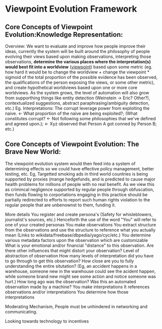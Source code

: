 # Viewpoint Evolution Framework

## Core Concepts of Viewpoint Evolution:Knowledge Representation:
 
Overview: We want to evaluate and improve how people improve their ideas, currently the system will be built around the philosophy of people evolving their views based upon making observations, interpreting those observations, <b>determine the various places where the interpretation(s) would best fit into a worldview</b> (<u>viewpoint</u>) based upon some metric (eg. how hard it would be to change the worldview + change the viewpoint * sigmoid of the total proportion of the possible evidence has been observed, the qualifications of the person exposing the views, or some other metric), and create hypothetical worldviews based upon one or more core worldviews.  As the system grows, the level of automation will also grow from supporthing things like entity detection (Weinstein -> Eric? Other?), contextualized suggestions, abstract paraphrasing/ambiguity detection, etc.)  Eg. Interpretations: The corrupt leverage power from exploiting the naive. <- What proportion of the naive are being exploited?; (What constitutes corrupt? <- Not following some philosophies that we've defined and agreed upon.); <- Xyz observed that Person A got conned by Person B; etc.)

## Core Concepts of Viewpoint Evolution: The Brave New World:
 
The viewpoint evolution system would then feed into a system of determining effects so we could have effective policy management, better testing, etc. Eg, Targetted smoking ads in third world countries is being supported by proxies (mange hedgefunds,  and is predicted to cause major health problems for millions of people with no real benefit.  As we view this as crimincal negligence supported by regular people through obfuscation, then funds flowing to corportations engaging in this practice should be partially redirected to efforts to report such human rights violation to the regular people that are unbenownst to them, funding it.

More details
     You register and create persona's  (Safety for whisleblowers, journalist's sources, etc.)
     Henceforth the use of the word "You" will refer to one of your created personas
     You make observations
         You extract structure from the observations and use the structure to reference what you actually mean
             (Links to wikidata/freebase/dbpedia/yago/cyc/etc.)
         You determine various metadata factors upon the observation which are customizable
             What is your emotional and/or financial "distance" to this observation.
                  Are there other influences that might distort your observation?
             Level of abstraction of observation
                   How many levels of interpretation did you have to go through to get this observation?
                   How close are you to fully understanding the entire situtation? (Eg, an accident happens in a warehouse, someone new in the warehouse could see the acident happen, while someone brand new might see some action and notice someone was hurt.)
         How long ago was the observation?
         Was this an automated observation made by a machine?
     You make interpretations
         It references observations and/or interpretations
     You determine how those interpretations

Moderating Mechanism, People must be unhindered in networking and communicating.

Looking towards technology to incentives 
